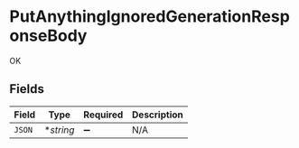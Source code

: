 # PutAnythingIgnoredGenerationResponseBody

OK


## Fields

| Field              | Type               | Required           | Description        |
| ------------------ | ------------------ | ------------------ | ------------------ |
| `JSON`             | **string*          | :heavy_minus_sign: | N/A                |
